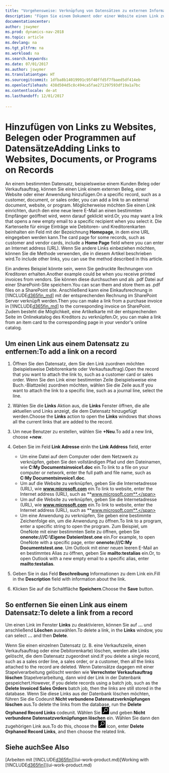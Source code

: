 ```yaml
---
title: "Vorgehensweise: Verknüpfung von Datensätzen zu externen Informationen oder Programmen"
description: "Fügen Sie einem Dokument oder einer Website einen Link zu einem bestimmten Datensatz hinzu, beispielsweise zu einer Kundenkarte oder einem Dokument."
documentationcenter: 
author: jswymer
ms.prod: dynamics-nav-2018
ms.topic: article
ms.devlang: na
ms.tgt_pltfrm: na
ms.workload: na
ms.search.keywords: 
ms.date: 07/01/2017
ms.author: jswymer
ms.translationtype: HT
ms.sourcegitcommit: 1dfba8b14019991c95f40ffd5f7fbaed5df414eb
ms.openlocfilehash: 438d504d5c8c494ca5fae271297593df19a1a7bc
ms.contentlocale: de-at
ms.lasthandoff: 12/01/2017

---
```

# <a name="adding-links-to-websites-documents-or-programs-on-records"></a><span data-ttu-id="ecd8c-103">Hinzufügen von Links zu Websites, Belegen oder Programmen auf Datensätze</span><span class="sxs-lookup"><span data-stu-id="ecd8c-103">Adding Links to Websites, Documents, or Programs on Records</span></span>
<span data-ttu-id="ecd8c-104">An einem bestimmten Datensatz, beispielsweise einem Kunden Beleg oder Verkaufsauftrag, können Sie einen Link einem externen Beleg, einer Website oder einer Anwendung hinzufügen.</span><span class="sxs-lookup"><span data-stu-id="ecd8c-104">On a specific record, such as a customer, document, or sales order, you can add a link to an external document, website, or program.</span></span> <span data-ttu-id="ecd8c-105">Möglicherweise möchten Sie einen Link einrichten, durch den eine neue leere E-Mail an einen bestimmten Empfänger geöffnet wird, wenn darauf geklickt wird.</span><span class="sxs-lookup"><span data-stu-id="ecd8c-105">Or, you may want a link that opens a new empty email to a specific recipient when you select it.</span></span> <span data-ttu-id="ecd8c-106">Die Kartenseite für einige Einträge wie Debitoren- und Kreditorenkarten beinhalten ein Feld mit der Bezeichnung  **Homepage**, in dem eine URL eingegeben werden kann.</span><span class="sxs-lookup"><span data-stu-id="ecd8c-106">The card page for some records, such as customer and vendor cards, include a **Home Page** field where you can enter an Internet address (URL).</span></span> <span data-ttu-id="ecd8c-107">Wenn Sie andere Links einbeziehen möchten, können Sie die Methode verwenden, die in diesem Artikel beschrieben wird.</span><span class="sxs-lookup"><span data-stu-id="ecd8c-107">To include other links, you can use the method described in this article.</span></span>

<span data-ttu-id="ecd8c-108">Ein anderes Beispiel könnte sein, wenn Sie gedruckte Rechnungen von Kreditoren erhalten.</span><span class="sxs-lookup"><span data-stu-id="ecd8c-108">Another example could be when you receive printed invoices from vendors.</span></span> <span data-ttu-id="ecd8c-109">Sie können diese durchsuchen und als .pdf Datei auf einer SharePoint-Site speichern.</span><span class="sxs-lookup"><span data-stu-id="ecd8c-109">You can scan them and store them as .pdf files on a SharePoint site.</span></span> <span data-ttu-id="ecd8c-110">Anschließend kann eine Einkaufsrechnung in  [!INCLUDE[d365fin_md](includes/d365fin_md.md)] mit der entsprechenden Rechnung im SharePoint Server verknüpft werden.</span><span class="sxs-lookup"><span data-stu-id="ecd8c-110">Then you can make a link from a purchase invoice in [!INCLUDE[d365fin_md](includes/d365fin_md.md)] to the corresponding invoice on  SharePoint.</span></span> <span data-ttu-id="ecd8c-111">Zudem besteht die Möglichkeit, eine Artikelkarte mit der entsprechenden Seite im Onlinekatalog des Kreditors zu verknüpfen.</span><span class="sxs-lookup"><span data-stu-id="ecd8c-111">Or, you can make a link from an item card to the corresponding page in your vendor's online catalog.</span></span>
  
## <a name="to-add-a-link-on-a-record"></a><span data-ttu-id="ecd8c-112">Um einen Link aus einem Datensatz zu entfernen:</span><span class="sxs-lookup"><span data-stu-id="ecd8c-112">To add a link on a record</span></span>   
  
1.  <span data-ttu-id="ecd8c-113">Öffnen Sie den Datensatz, dem Sie den Link zuordnen möchten (beispielsweise Debitorenkarte oder Verkaufsauftrag).</span><span class="sxs-lookup"><span data-stu-id="ecd8c-113">Open the record that you want to attach the link to, such as a customer card or sales order.</span></span> <span data-ttu-id="ecd8c-114">Wenn Sie den Link einer bestimmten Zeile (beispielsweise eine Buch.-Blattzeile) zuordnen möchten, wählen Sie die Zeile aus.</span><span class="sxs-lookup"><span data-stu-id="ecd8c-114">If you want to attach the link to a specific line, such as a journal line, select the line.</span></span>  
  
2.  <span data-ttu-id="ecd8c-115">Wählen Sie die **Links** Aktion aus, die **Links** Fenster öffnen, die alle aktuellen und Links anzeigt, die dem Datensatz hinzugefügt werden.</span><span class="sxs-lookup"><span data-stu-id="ecd8c-115">Choose the **Links** action to open the **Links** windows that shows all the current links that are added to the record.</span></span>

3. <span data-ttu-id="ecd8c-116">Um neue Benutzer zu erstellen, wählen Sie **+Neu**.</span><span class="sxs-lookup"><span data-stu-id="ecd8c-116">To add a new link, choose **+new**.</span></span> 
  
4.  <span data-ttu-id="ecd8c-117">Geben Sie im Feld **Link Adresse** ein</span><span class="sxs-lookup"><span data-stu-id="ecd8c-117">In the **Link Address** field, enter</span></span>

    -   <span data-ttu-id="ecd8c-118">Um eine Datei auf dem Computer oder dem Netzwerk zu verknüpfen, geben Sie den vollständigen Pfad und den Dateinamen, wie **C:My Documentsinvoice1.doc** ein.</span><span class="sxs-lookup"><span data-stu-id="ecd8c-118">To link to a file on your computer or network, enter the full path and file name, such as  **C:My Documentsinvoice1.doc**.</span></span>
    -   <span data-ttu-id="ecd8c-119">Um auf die Website zu verknüpfen, geben Sie die Internetadresse (URL), wie **www.microsoft.com** ein.</span><span class="sxs-lookup"><span data-stu-id="ecd8c-119">To link to website, enter the Internet address (URL), such as **www.microsoft.com**.</span></span> 
    -   <span data-ttu-id="ecd8c-120">Um auf die Website zu verknüpfen, geben Sie die Internetadresse (URL), wie **www.microsoft.com** ein.</span><span class="sxs-lookup"><span data-stu-id="ecd8c-120">To link to website, enter the Internet address (URL), such as **www.microsoft.com**.</span></span> 
    -   <span data-ttu-id="ecd8c-121">Um eine Anwendung zu verknüpfen, Sie geben eine bestimmte Zeichenfolge ein, um die Anwendung zu öffnen.</span><span class="sxs-lookup"><span data-stu-id="ecd8c-121">To link to a program, enter a specific string to open the program.</span></span> <span data-ttu-id="ecd8c-122">Zum Beispiel, um OneNote mit einer bestimmten Seite zu öffnen, geben Sie **onenote:///C:\Eigene Dateien\test.one** ein.</span><span class="sxs-lookup"><span data-stu-id="ecd8c-122">For example, to open OneNote with a specific page, enter **onenote:///C:My Documentstest.one**.</span></span> <span data-ttu-id="ecd8c-123">Um Outlook mit einer neuen leeren E-Mail an en bestimmtes Alias zu öffnen, geben Sie **mailto:testalias** ein.</span><span class="sxs-lookup"><span data-stu-id="ecd8c-123">Or, to open Outlook with a new empty email to a specific alias, enter **mailto:testalias**.</span></span>  
  
5.  <span data-ttu-id="ecd8c-124">Geben Sie in das Feld **Beschreibung** Informationen zu dem Link ein.</span><span class="sxs-lookup"><span data-stu-id="ecd8c-124">Fill in the **Description** field with information about the link.</span></span>  
  
6.  <span data-ttu-id="ecd8c-125">Klicken Sie auf die Schaltfläche **Speichern**.</span><span class="sxs-lookup"><span data-stu-id="ecd8c-125">Choose the **Save** button.</span></span>  
  
## <a name="to-delete-a-link-from-a-record"></a><span data-ttu-id="ecd8c-126">So entfernen Sie einen Link aus einem Datensatz:</span><span class="sxs-lookup"><span data-stu-id="ecd8c-126">To delete a link from a record</span></span>  
  
<span data-ttu-id="ecd8c-127">Um einen Link im Fenster **Links** zu deaktivieren, können Sie auf **…** und anschließend **Löschen** auswählen.</span><span class="sxs-lookup"><span data-stu-id="ecd8c-127">To delete a link, in the **Links** window, you can select **...** and then **Delete**.</span></span>

<span data-ttu-id="ecd8c-128">Wenn Sie einen einzelnen Datensatz (z. B. eine Verkaufszeile, einen Verkaufsauftrag oder eine Debitorenkarte) löschen, werden alle Links gelöscht, die dem Datensatz zugeordnet sind.</span><span class="sxs-lookup"><span data-stu-id="ecd8c-128">If you delete a single record, such as a sales order line, a sales order, or a customer, then all the links attached to the record are deleted.</span></span> <span data-ttu-id="ecd8c-129">Wenn Datensätze dagegen mit einer Stapelverarbeitung gelöscht werden wie **Verrechnter Verkaufsauftrag löschen** Stapelverarbeitung, dann wird der Link in der Datenbank gespeichert.</span><span class="sxs-lookup"><span data-stu-id="ecd8c-129">However, if you delete records using a batch job, such as the **Delete Invoiced Sales Orders** batch job, then the links are still stored in the database.</span></span> <span data-ttu-id="ecd8c-130">Wenn Sie diese Links aus der Datenbank löschen möchten, führen Sie die Codeunit **Nicht verbundene Datensatzverknüpfungen löschen** aus.</span><span class="sxs-lookup"><span data-stu-id="ecd8c-130">To delete the links from the database, run the **Delete Orphaned Record Links** codeunit.</span></span> <span data-ttu-id="ecd8c-131">Wählen Sie ![Nach Seite oder Bericht suchen](media/ui-search/search_small.png "Symbol nach Seite oder Bericht suchen") und geben **Nicht verbundene Datensatzverknüpfungen löschen** ein. Wählen Sie dann den zugehörigen Link aus.</span><span class="sxs-lookup"><span data-stu-id="ecd8c-131">To do this, choose the ![Search for Page or Report](media/ui-search/search_small.png "Search for Page or Report icon") icon, enter **Delete Orphaned Record Links**, and then choose the related link.</span></span>   
  
<!-- ### To run delete orphaned record links  
  
1.  Choose the ![Search for Page or Report](media/ui-search/search_small.png "Search for Page or Report icon") icon, enter **Data Deletion**, and then choose the related link.  
  
2.  On the **Data Deletion** page, choose **Tasks**, and then choose **Delete Orphaned Record Links**.  -->
  
## <a name="see-also"></a><span data-ttu-id="ecd8c-132">Siehe auch</span><span class="sxs-lookup"><span data-stu-id="ecd8c-132">See Also</span></span>  
<span data-ttu-id="ecd8c-133">[Arbeiten mit [!INCLUDE[d365fin](includes/d365fin_md.md)]](ui-work-product.md)</span><span class="sxs-lookup"><span data-stu-id="ecd8c-133">[Working with [!INCLUDE[d365fin](includes/d365fin_md.md)]](ui-work-product.md)</span></span>  

